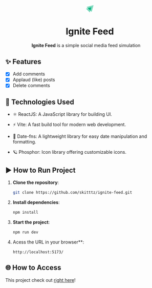 <div id="user-content-toc" align="center"><ul align="center" style="list-style: none;"><img width="5%" src="./public/favicon.svg"> <summary><h1>Ignite Feed</h1></summary></img></ul></div>

<div align="center"><b>Ignite Feed</b> is a simple social media feed simulation </div>

## ✨ Features

- [x] Add comments
- [x] Applaud (like) posts
- [x] Delete comments

## 🔧 Technologies Used

- ⚛️ ReactJS: A JavaScript library for building UI.

- ⚡ Vite: A fast build tool for modern web development.

- 📅 Date-fns: A lightweight library for easy date manipulation and formatting.

- 🪐 Phosphor: Icon library offering customizable icons.

## ▶️ How to Run Project

1. **Clone the repository**:

   ```bash
   git clone https://github.com/skitttz/ignite-feed.git
   ```

2. **Install dependencies**:

   ```bash
   npm install
   ```

3. **Start the project**:

   ```bash
   npm run dev
   ```

4. Acess the URL in your browser\*\*:
   ```
   http://localhost:5173/
   ```

## 🌐 How to Access

This project check out [right here](https://examplelink.com)!
